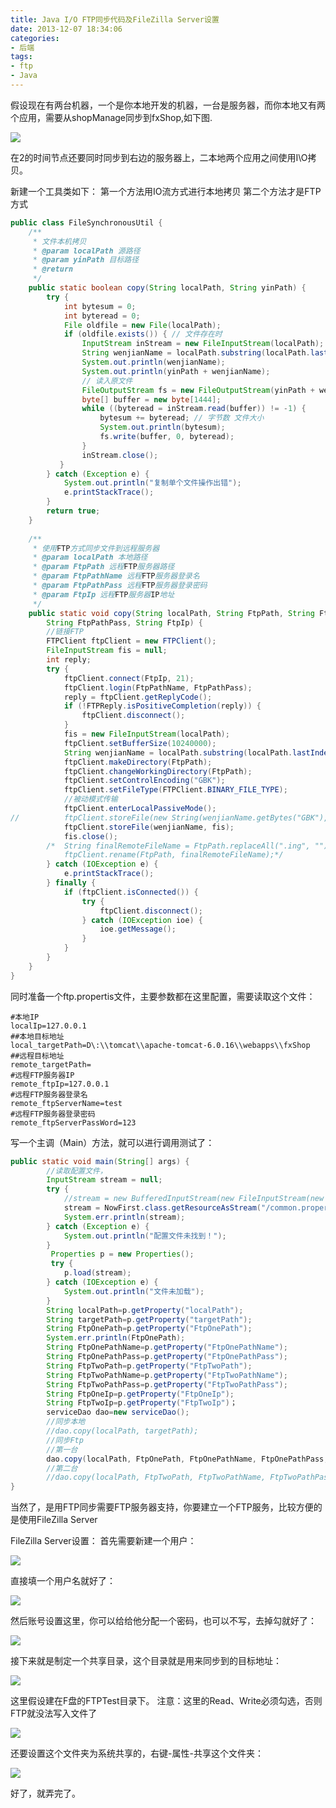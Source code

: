 ```yaml
---
title: Java I/O FTP同步代码及FileZilla Server设置
date: 2013-12-07 18:34:06
categories:
- 后端
tags:
- ftp
- Java
---
```


假设现在有两台机器，一个是你本地开发的机器，一台是服务器，而你本地又有两个应用，需要从shopManage同步到fxShop,如下图.
<!-- more -->
![](//ww1.sinaimg.cn/large/006tNc79ly1g5d7y9z7v0j30ku08g3z0.jpg)

在2的时间节点还要同时同步到右边的服务器上，二本地两个应用之间使用I\O拷贝。

新建一个工具类如下：
第一个方法用IO流方式进行本地拷贝
第二个方法才是FTP方式
```java
public class FileSynchronousUtil {
    /**
     * 文件本机拷贝
     * @param localPath 源路径
     * @param yinPath 目标路径
     * @return
     */
    public static boolean copy(String localPath, String yinPath) {
        try {
            int bytesum = 0; 
            int byteread = 0;
            File oldfile = new File(localPath); 
            if (oldfile.exists()) { // 文件存在时 
                InputStream inStream = new FileInputStream(localPath); 
                String wenjianName = localPath.substring(localPath.lastIndexOf("\\"));
                System.out.println(wenjianName); 
                System.out.println(yinPath + wenjianName);
                // 读入原文件
                FileOutputStream fs = new FileOutputStream(yinPath + wenjianName);
                byte[] buffer = new byte[1444];
                while ((byteread = inStream.read(buffer)) != -1) {
                    bytesum += byteread; // 字节数 文件大小
                    System.out.println(bytesum);
                    fs.write(buffer, 0, byteread);
                }
                inStream.close();
           }
        } catch (Exception e) {
            System.out.println("复制单个文件操作出错");
            e.printStackTrace();
        }
        return true;
    }
 
    /**
     * 使用FTP方式同步文件到远程服务器
     * @param localPath 本地路径
     * @param FtpPath 远程FTP服务器路径
     * @param FtpPathName 远程FTP服务器登录名
     * @param FtpPathPass 远程FTP服务器登录密码
     * @param FtpIp 远程FTP服务器IP地址
     */
    public static void copy(String localPath, String FtpPath, String FtpPathName,
        String FtpPathPass, String FtpIp) {
        //链接FTP
        FTPClient ftpClient = new FTPClient();
        FileInputStream fis = null;
        int reply;
        try {
            ftpClient.connect(FtpIp, 21);
            ftpClient.login(FtpPathName, FtpPathPass);
            reply = ftpClient.getReplyCode();
            if (!FTPReply.isPositiveCompletion(reply)) {
                ftpClient.disconnect();
            }
            fis = new FileInputStream(localPath);
            ftpClient.setBufferSize(10240000);
            String wenjianName = localPath.substring(localPath.lastIndexOf("\\")+1); 
            ftpClient.makeDirectory(FtpPath);
            ftpClient.changeWorkingDirectory(FtpPath);
            ftpClient.setControlEncoding("GBK");
            ftpClient.setFileType(FTPClient.BINARY_FILE_TYPE);
            //被动模式传输
            ftpClient.enterLocalPassiveMode();
//          ftpClient.storeFile(new String(wenjianName.getBytes("GBK"), "iso-8859-1") , fis);
            ftpClient.storeFile(wenjianName, fis);
            fis.close();
        /*  String finalRemoteFileName = FtpPath.replaceAll(".ing", "");
            ftpClient.rename(FtpPath, finalRemoteFileName);*/
        } catch (IOException e) {
            e.printStackTrace();
        } finally {
            if (ftpClient.isConnected()) {
                try {
                    ftpClient.disconnect();
                } catch (IOException ioe) {
                    ioe.getMessage();
                }
            }
        }
    }
}
```

同时准备一个ftp.propertis文件，主要参数都在这里配置，需要读取这个文件：
```
#本地IP
localIp=127.0.0.1
##本地目标地址
local_targetPath=D\:\\tomcat\\apache-tomcat-6.0.16\\webapps\\fxShop
##远程目标地址
remote_targetPath=
#远程FTP服务器IP
remote_ftpIp=127.0.0.1
#远程FTP服务器登录名
remote_ftpServerName=test
#远程FTP服务器登录密码
remote_ftpServerPassWord=123
```
写一个主调（Main）方法，就可以进行调用测试了：
```java
public static void main(String[] args) {
        //读取配置文件，
        InputStream stream = null;
        try {
            //stream = new BufferedInputStream(new FileInputStream(new File("src/common.properties")));
            stream = NowFirst.class.getResourceAsStream("/common.properties");
            System.err.println(stream);
        } catch (Exception e) {
            System.out.println("配置文件未找到！");
        }
         Properties p = new Properties();
         try {
            p.load(stream);
        } catch (IOException e) {
            System.out.println("文件未加载");
        }
        String localPath=p.getProperty("localPath");
        String targetPath=p.getProperty("targetPath");
        String FtpOnePath=p.getProperty("FtpOnePath");
        System.err.println(FtpOnePath);
        String FtpOnePathName=p.getProperty("FtpOnePathName");
        String FtpOnePathPass=p.getProperty("FtpOnePathPass");
        String FtpTwoPath=p.getProperty("FtpTwoPath");
        String FtpTwoPathName=p.getProperty("FtpTwoPathName");
        String FtpTwoPathPass=p.getProperty("FtpTwoPathPass");
        String FtpOneIp=p.getProperty("FtpOneIp");
        String FtpTwoIp=p.getProperty("FtpTwoIp")；
        serviceDao dao=new serviceDao();
        //同步本地
        //dao.copy(localPath, targetPath);
        //同步Ftp
        //第一台
        dao.copy(localPath, FtpOnePath, FtpOnePathName, FtpOnePathPass,FtpOneIp);
        //第二台
        //dao.copy(localPath, FtpTwoPath, FtpTwoPathName, FtpTwoPathPass,FtpTwoIp);
}
```
当然了，是用FTP同步需要FTP服务器支持，你要建立一个FTP服务，比较方便的是使用FileZilla Server

FileZilla Server设置：
首先需要新建一个用户：

![](//ww4.sinaimg.cn/large/006tNc79ly1g5d7yayt55j30ku0azgri.jpg)

直接填一个用户名就好了：

![](//ww2.sinaimg.cn/large/006tNc79ly1g5d7ybrf16j308v060jrn.jpg)

然后账号设置这里，你可以给给他分配一个密码，也可以不写，去掉勾就好了：

![](//ww3.sinaimg.cn/large/006tNc79ly1g5d7ycqqpfj30i90c8gmc.jpg)

接下来就是制定一个共享目录，这个目录就是用来同步到的目标地址：

![](//ww1.sinaimg.cn/large/006tNc79ly1g5d7yd776oj30if0cf75a.jpg)

这里假设建在F盘的FTPTest目录下。
注意：这里的Read、Write必须勾选，否则FTP就没法写入文件了

![](//ww4.sinaimg.cn/large/006tNc79ly1g5d7ye3p4rj303y07b0sl.jpg)

还要设置这个文件夹为系统共享的，右键-属性-共享这个文件夹：

![](//ww1.sinaimg.cn/large/006tNc79ly1g5d7yephvlj30f20dp75h.jpg)

好了，就弄完了。

